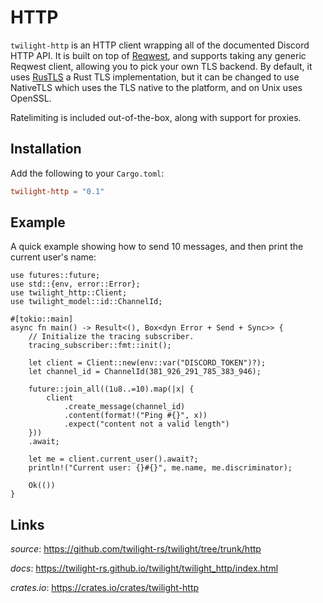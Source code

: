 # HTTP

`twilight-http` is an HTTP client wrapping all of the documented Discord HTTP API.
It is built on top of [Reqwest], and supports taking any generic Reqwest client,
allowing you to pick your own TLS backend. By default, it uses [RusTLS] a Rust TLS implementation,
but it can be changed to use NativeTLS which uses the TLS native to the platform, and on Unix uses OpenSSL.

Ratelimiting is included out-of-the-box, along with support for proxies.

## Installation

Add the following to your `Cargo.toml`:

```toml
twilight-http = "0.1"
```

## Example

A quick example showing how to send 10 messages, and then print the current
user's name:

```rust,no_run
use futures::future;
use std::{env, error::Error};
use twilight_http::Client;
use twilight_model::id::ChannelId;

#[tokio::main]
async fn main() -> Result<(), Box<dyn Error + Send + Sync>> {
    // Initialize the tracing subscriber.
    tracing_subscriber::fmt::init();

    let client = Client::new(env::var("DISCORD_TOKEN")?);
    let channel_id = ChannelId(381_926_291_785_383_946);

    future::join_all((1u8..=10).map(|x| {
        client
            .create_message(channel_id)
            .content(format!("Ping #{}", x))
            .expect("content not a valid length")
    }))
    .await;

    let me = client.current_user().await?;
    println!("Current user: {}#{}", me.name, me.discriminator);

    Ok(())
}
```

## Links

*source*: <https://github.com/twilight-rs/twilight/tree/trunk/http>

*docs*: <https://twilight-rs.github.io/twilight/twilight_http/index.html>

*crates.io*: <https://crates.io/crates/twilight-http>


[Reqwest]: https://github.com/seanmonstar/reqwest
[RusTLS]: https://github.com/ctz/rustls
